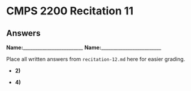 # CMPS 2200 Recitation 11

## Answers

**Name:**_________________________
**Name:**_________________________


Place all written answers from `recitation-12.md` here for easier grading.



- **2)**

- **4)**

